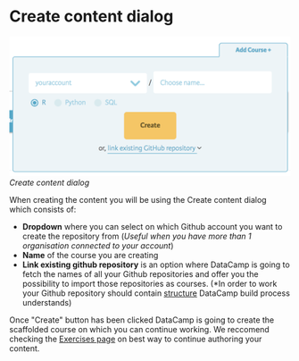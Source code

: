 # Create content dialog

![Create content dialog](../images/courses/teach-dashboard-add-course.png)
*Create content dialog*

When creating the content you will be using the Create content dialog which consists of:

- **Dropdown** where you can select on which Github account you want to create the repository from (*Useful when you have more than 1 organisation connected to your account*)
- **Name** of the course you are creating
- **Link existing github repository** is an option where DataCamp is going to fetch the names of all your Github repositories and offer you the possibility to import those repositories as courses. (*In order to work your Github repository should contain [structure](../courses/data-structure.md) DataCamp build process understands)

Once "Create" button has been clicked DataCamp is going to create the scaffolded course on which you can continue working. We reccomend checking the [Exercises page](../courses/exercises/README.md) on best way to continue authoring your content.